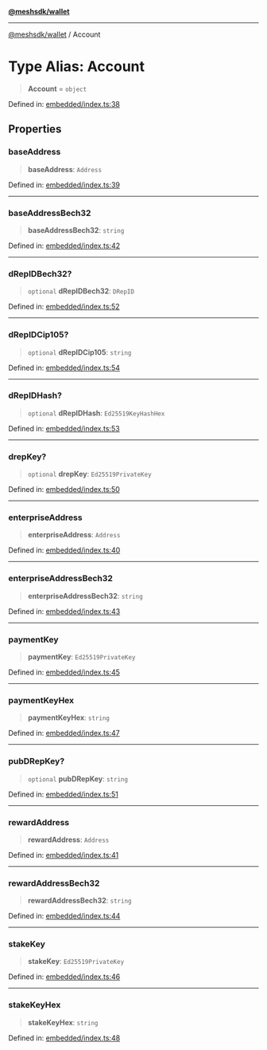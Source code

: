 [**@meshsdk/wallet**](../README.md)

***

[@meshsdk/wallet](../globals.md) / Account

# Type Alias: Account

> **Account** = `object`

Defined in: [embedded/index.ts:38](https://github.com/MeshJS/mesh/blob/1abde1553cbd7cf2cf4e40197fc0de9e4a7d0f49/packages/mesh-wallet/src/embedded/index.ts#L38)

## Properties

### baseAddress

> **baseAddress**: `Address`

Defined in: [embedded/index.ts:39](https://github.com/MeshJS/mesh/blob/1abde1553cbd7cf2cf4e40197fc0de9e4a7d0f49/packages/mesh-wallet/src/embedded/index.ts#L39)

***

### baseAddressBech32

> **baseAddressBech32**: `string`

Defined in: [embedded/index.ts:42](https://github.com/MeshJS/mesh/blob/1abde1553cbd7cf2cf4e40197fc0de9e4a7d0f49/packages/mesh-wallet/src/embedded/index.ts#L42)

***

### dRepIDBech32?

> `optional` **dRepIDBech32**: `DRepID`

Defined in: [embedded/index.ts:52](https://github.com/MeshJS/mesh/blob/1abde1553cbd7cf2cf4e40197fc0de9e4a7d0f49/packages/mesh-wallet/src/embedded/index.ts#L52)

***

### dRepIDCip105?

> `optional` **dRepIDCip105**: `string`

Defined in: [embedded/index.ts:54](https://github.com/MeshJS/mesh/blob/1abde1553cbd7cf2cf4e40197fc0de9e4a7d0f49/packages/mesh-wallet/src/embedded/index.ts#L54)

***

### dRepIDHash?

> `optional` **dRepIDHash**: `Ed25519KeyHashHex`

Defined in: [embedded/index.ts:53](https://github.com/MeshJS/mesh/blob/1abde1553cbd7cf2cf4e40197fc0de9e4a7d0f49/packages/mesh-wallet/src/embedded/index.ts#L53)

***

### drepKey?

> `optional` **drepKey**: `Ed25519PrivateKey`

Defined in: [embedded/index.ts:50](https://github.com/MeshJS/mesh/blob/1abde1553cbd7cf2cf4e40197fc0de9e4a7d0f49/packages/mesh-wallet/src/embedded/index.ts#L50)

***

### enterpriseAddress

> **enterpriseAddress**: `Address`

Defined in: [embedded/index.ts:40](https://github.com/MeshJS/mesh/blob/1abde1553cbd7cf2cf4e40197fc0de9e4a7d0f49/packages/mesh-wallet/src/embedded/index.ts#L40)

***

### enterpriseAddressBech32

> **enterpriseAddressBech32**: `string`

Defined in: [embedded/index.ts:43](https://github.com/MeshJS/mesh/blob/1abde1553cbd7cf2cf4e40197fc0de9e4a7d0f49/packages/mesh-wallet/src/embedded/index.ts#L43)

***

### paymentKey

> **paymentKey**: `Ed25519PrivateKey`

Defined in: [embedded/index.ts:45](https://github.com/MeshJS/mesh/blob/1abde1553cbd7cf2cf4e40197fc0de9e4a7d0f49/packages/mesh-wallet/src/embedded/index.ts#L45)

***

### paymentKeyHex

> **paymentKeyHex**: `string`

Defined in: [embedded/index.ts:47](https://github.com/MeshJS/mesh/blob/1abde1553cbd7cf2cf4e40197fc0de9e4a7d0f49/packages/mesh-wallet/src/embedded/index.ts#L47)

***

### pubDRepKey?

> `optional` **pubDRepKey**: `string`

Defined in: [embedded/index.ts:51](https://github.com/MeshJS/mesh/blob/1abde1553cbd7cf2cf4e40197fc0de9e4a7d0f49/packages/mesh-wallet/src/embedded/index.ts#L51)

***

### rewardAddress

> **rewardAddress**: `Address`

Defined in: [embedded/index.ts:41](https://github.com/MeshJS/mesh/blob/1abde1553cbd7cf2cf4e40197fc0de9e4a7d0f49/packages/mesh-wallet/src/embedded/index.ts#L41)

***

### rewardAddressBech32

> **rewardAddressBech32**: `string`

Defined in: [embedded/index.ts:44](https://github.com/MeshJS/mesh/blob/1abde1553cbd7cf2cf4e40197fc0de9e4a7d0f49/packages/mesh-wallet/src/embedded/index.ts#L44)

***

### stakeKey

> **stakeKey**: `Ed25519PrivateKey`

Defined in: [embedded/index.ts:46](https://github.com/MeshJS/mesh/blob/1abde1553cbd7cf2cf4e40197fc0de9e4a7d0f49/packages/mesh-wallet/src/embedded/index.ts#L46)

***

### stakeKeyHex

> **stakeKeyHex**: `string`

Defined in: [embedded/index.ts:48](https://github.com/MeshJS/mesh/blob/1abde1553cbd7cf2cf4e40197fc0de9e4a7d0f49/packages/mesh-wallet/src/embedded/index.ts#L48)
